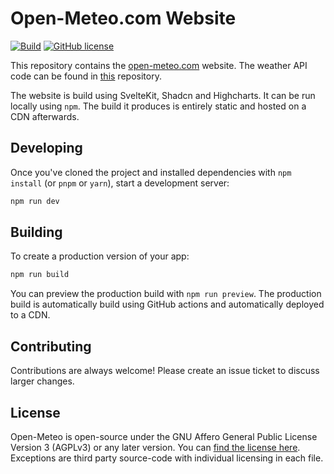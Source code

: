 # Open-Meteo.com Website

[![Build](https://github.com/open-meteo/open-meteo-website/actions/workflows/build.yml/badge.svg)](https://github.com/open-meteo/open-meteo-website/actions/workflows/build.yml) [![GitHub license](https://img.shields.io/github/license/open-meteo/open-meteo-website)](https://github.com/open-meteo/open-meteo-website/blob/main/LICENSE)

This repository contains the [open-meteo.com](https://open-meteo.com/) website. The weather API code can be found in [this](https://github.com/open-meteo/open-meteo) repository.

The website is build using SvelteKit, Shadcn and Highcharts. It can be run locally using `npm`. The build it produces is entirely static and hosted on a CDN afterwards.

## Developing

Once you've cloned the project and installed dependencies with `npm install` (or `pnpm` or `yarn`), start a development server:

```bash
npm run dev
```

## Building

To create a production version of your app:

```bash
npm run build
```

You can preview the production build with `npm run preview`. The production build is automatically build using GitHub actions and automatically deployed to a CDN.

## Contributing

Contributions are always welcome! Please create an issue ticket to discuss larger changes.

## License

Open-Meteo is open-source under the GNU Affero General Public License Version 3 (AGPLv3) or any later version. You can [find the license here](LICENSE). Exceptions are third party source-code with individual licensing in each file.
